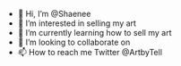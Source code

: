 - 👋 Hi, I’m @Shaenee
- 👀 I’m interested in selling my art
- 🌱 I’m currently learning how to sell my art
- 💞️ I’m looking to collaborate on 
- 📫 How to reach me Twitter @ArtbyTell 

<!---
Shaenee/Shaenee is a ✨ special ✨ repository because its `README.md` (this file) appears on your GitHub profile.
You can click the Preview link to take a look at your changes.
--->

